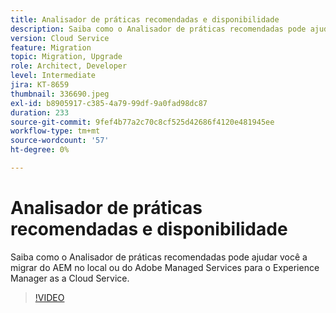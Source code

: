 ```yaml
---
title: Analisador de práticas recomendadas e disponibilidade
description: Saiba como o Analisador de práticas recomendadas pode ajudar a preparar seu aplicativo para ser movido para o Experience Manager as a Cloud Service
version: Cloud Service
feature: Migration
topic: Migration, Upgrade
role: Architect, Developer
level: Intermediate
jira: KT-8659
thumbnail: 336690.jpeg
exl-id: b8905917-c385-4a79-99df-9a0fad98dc87
duration: 233
source-git-commit: 9fef4b77a2c70c8cf525d42686f4120e481945ee
workflow-type: tm+mt
source-wordcount: '57'
ht-degree: 0%

---
```


# Analisador de práticas recomendadas e disponibilidade

Saiba como o Analisador de práticas recomendadas pode ajudar você a migrar do AEM no local ou do Adobe Managed Services para o Experience Manager as a Cloud Service.

>[!VIDEO](https://video.tv.adobe.com/v/336690?quality=12&learn=on)
